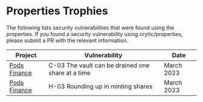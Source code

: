 # Properties Trophies

The following lists security vulnerabilities that were found using the properties.
If you found a security vulnerability using crytic/properties,
please submit a PR with the relevant information.

| Project | Vulnerability | Date |
|--|--|--|
[Pods Finance](https://github.com/pods-finance/yield-contracts/blob/main/audits/2022-11-15_OpenZeppelin_Pods.pdf) | C-03 The vault can be drained one share at a time | March 2023
[Pods Finance](https://github.com/pods-finance/yield-contracts/blob/main/audits/2022-11-15_OpenZeppelin_Pods.pdf) | H-03 Rounding up in minting shares | March 2023